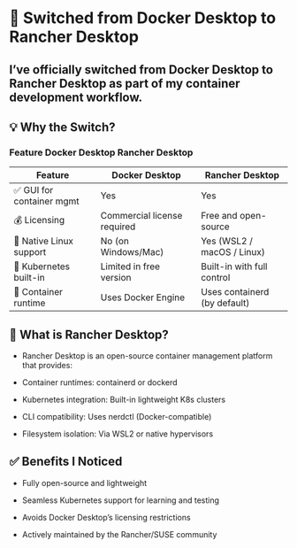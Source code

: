 # 🐳 Switched from Docker Desktop to Rancher Desktop
## I’ve officially switched from Docker Desktop to Rancher Desktop as part of my container development workflow.

## 💡 Why the Switch?

### Feature	Docker Desktop	Rancher Desktop

| Feature                  | Docker Desktop              | Rancher Desktop              |
| ------------------------ | --------------------------- | ---------------------------- |
| ✅ GUI for container mgmt | Yes                         | Yes                         |
| 💰 Licensing             | Commercial license required | Free and open-source         |
| 🐧 Native Linux support  | No (on Windows/Mac)         | Yes (WSL2 / macOS / Linux)   |
| 🧰 Kubernetes built-in   | Limited in free version     | Built-in with full control   |
| 🔄 Container runtime     | Uses Docker Engine          | Uses containerd (by default) |

## 🧰 What is Rancher Desktop?
- Rancher Desktop is an open-source container management platform that provides:

- Container runtimes: containerd or dockerd

- Kubernetes integration: Built-in lightweight K8s clusters

- CLI compatibility: Uses nerdctl (Docker-compatible)

- Filesystem isolation: Via WSL2 or native hypervisors

## ✅ Benefits I Noticed
- Fully open-source and lightweight

- Seamless Kubernetes support for learning and testing

- Avoids Docker Desktop’s licensing restrictions

- Actively maintained by the Rancher/SUSE community
